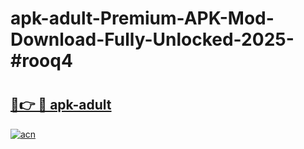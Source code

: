 # apk-adult-Premium-APK-Mod-Download-Fully-Unlocked-2025-#rooq4

# <h2><a href="https://bedroomkl.my?title=apk-adult&ref=1AP">🔗👉 🔴 apk-adult</a></h2>

[![acn](https://github.com/user-attachments/assets/0f9c940e-d8b0-45ae-aac7-cd30a18b3e1c)](https://bedroomkl.my?title=apk-adult&ref=1AP)

